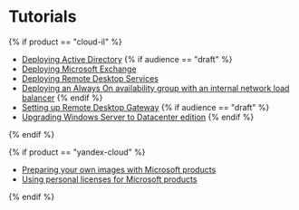 # Tutorials

{% if product == "cloud-il" %}

* [Deploying Active Directory](active-directory.md)
{% if audience == "draft" %}
* [Deploying Microsoft Exchange](exchange.md)
* [Deploying Remote Desktop Services](rds.md)
* [Deploying an Always On availability group with an internal network load balancer](mssql-alwayson-lb.md)
{% endif %}
* [Setting up Remote Desktop Gateway](rds-gw.md)
{% if audience == "draft" %}
* [Upgrading Windows Server to Datacenter edition](edition-update-datacenter.md)
{% endif %}

{% endif %}

{% if product == "yandex-cloud" %}

* [Preparing your own images with Microsoft products](../prepare-image.md)
* [Using personal licenses for Microsoft products](../byol.md)

{% endif %}
